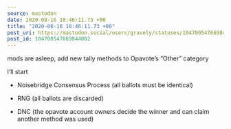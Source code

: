 ```yaml
---
source: mastodon
date: 2020-08-16 18:46:11.73 +00
title: "2020-08-16 18:46:11.73 +00"
post_uri: https://mastodon.social/users/gravely/statuses/104700547669844082
post_id: 104700547669844082
---
```

mods are asleep, add new tally methods to Opavote’s “Other” category

I’ll start

* Noisebridge Consensus Process (all ballots must be identical)

* RNG (all ballots are discarded)

* DNC (the opavote account owners decide the winner and can claim another method was used)


